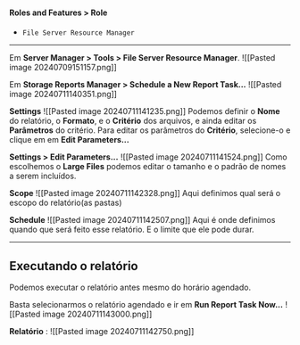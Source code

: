 #### Roles and Features > Role
- `File Server Resource Manager`

---

Em **Server Manager > Tools > File Server Resource Manager**.
![[Pasted image 20240709151157.png]]

Em **Storage Reports Manager > Schedule a New Report Task...**
![[Pasted image 20240711140351.png]]

**Settings**
![[Pasted image 20240711141235.png]]
Podemos definir o **Nome** do relatório, o **Formato**, e o **Critério** dos arquivos, e ainda editar os **Parâmetros** do critério. Para editar os parâmetros do **Critério**, selecione-o e clique em em **Edit Parameters...**

**Settings > Edit Parameters...**
![[Pasted image 20240711141524.png]]
Como escolhemos o **Large Files** podemos editar o tamanho e o padrão de nomes a serem incluídos.

**Scope**
![[Pasted image 20240711142328.png]]
Aqui definimos qual será o escopo do relatório(as pastas)

**Schedule**
![[Pasted image 20240711142507.png]]
Aqui é onde definimos quando que será feito esse relatório. E o limite que ele pode durar.

---

## Executando o relatório
Podemos executar o relatório antes mesmo do horário agendado.

Basta selecionarmos o relatório agendado e ir em **Run Report Task Now...**
![[Pasted image 20240711143000.png]]

**Relatório** : 
![[Pasted image 20240711142750.png]]